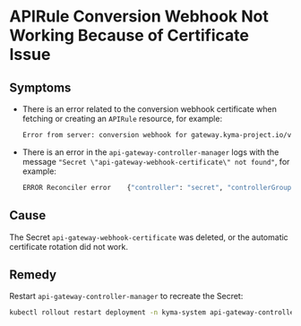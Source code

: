 # APIRule Conversion Webhook Not Working Because of Certificate Issue

## Symptoms

- There is an error related to the conversion webhook certificate when fetching or creating an `APIRule` resource, for example:
  ```bash
  Error from server: conversion webhook for gateway.kyma-project.io/v1beta1, Kind=APIRule failed: Post "https://api-gateway-webhook-service.kyma-system.svc:9443/convert?timeout=30s": x509: certificate has expired or is not yet valid


- There is an error in the `api-gateway-controller-manager` logs with the message `"Secret \"api-gateway-webhook-certificate\" not found"`, for example:    
  ```bash
  ERROR	Reconciler error	{"controller": "secret", "controllerGroup": "", "controllerKind": "Secret", "Secret": {"name":"api-gateway-webhook-certificate","namespace":"kyma-system"}, "namespace": "kyma-system", "name": "api-gateway-webhook-certificate", "reconcileID": "a808b99f-6db6-47f5-a82e-8176811238ac", "error": "Secret \"api-gateway-webhook-certificate\" not found"}

## Cause

The Secret `api-gateway-webhook-certificate` was deleted, or the automatic certificate rotation did not work.

## Remedy

Restart `api-gateway-controller-manager` to recreate the Secret:

```bash
kubectl rollout restart deployment -n kyma-system api-gateway-controller-manager
```
